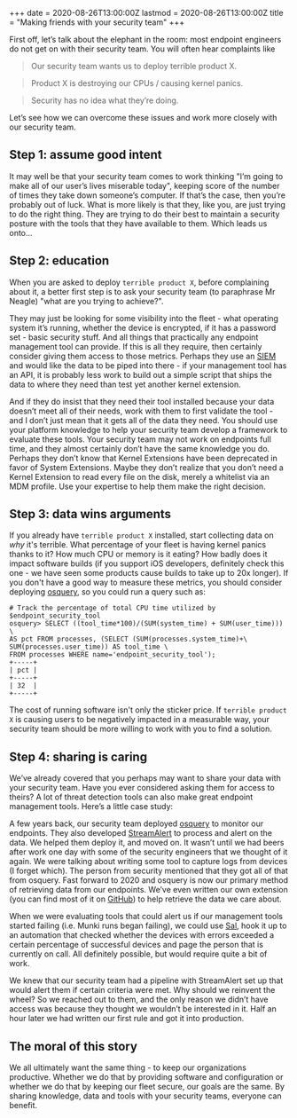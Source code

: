 +++
date = 2020-08-26T13:00:00Z
lastmod = 2020-08-26T13:00:00Z
title = "Making friends with your security team"
+++

First off, let’s talk about the elephant in the room: most endpoint engineers do not get on with their security team. You will often hear complaints like

> Our security team wants us to deploy terrible product X.

> Product X is destroying our CPUs / causing kernel panics.

> Security has no idea what they’re doing.

Let’s see how we can overcome these issues and work more closely with our security team.

## Step 1: assume good intent

It may well be that your security team comes to work thinking "I’m going to make all of our user’s lives miserable today", keeping score of the number of times they take down someone’s computer. If that’s the case, then you’re probably out of luck. What is more likely is that they, like you, are just trying to do the right thing. They are trying to do their best to maintain a security posture with the tools that they have available to them. Which leads us onto...

## Step 2: education

When you are asked to deploy `terrible product X`, before complaining about it, a better first step is to ask your security team (to paraphrase Mr Neagle) "what are you trying to achieve?".

They may just be looking for some visibility into the fleet - what operating system it’s running, whether the device is encrypted, if it has a password set - basic security stuff. And all things that practically any endpoint management tool can provide. If this is all they require, then certainly consider giving them access to those metrics. Perhaps they use an [SIEM](https://en.wikipedia.org/wiki/Security_information_and_event_management) and would like the data to be piped into there - if your management tool has an API, it is probably less work to build out a simple script that ships the data to where they need than test yet another kernel extension.

And if they do insist that they need their tool installed because your data doesn’t meet all of their needs, work with them to first validate the tool - and I don’t just mean that it gets all of the data they need. You should use your platform knowledge to help your security team develop a framework to evaluate these tools. Your security team may not work on endpoints full time, and they almost certainly don’t have the same knowledge you do. Perhaps they don’t know that Kernel Extensions have been deprecated in favor of System Extensions. Maybe they don’t realize that you don’t need a Kernel Extension to read every file on the disk, merely a whitelist via an MDM profile. Use your expertise to help them make the right decision.

## Step 3: data wins arguments

If you already have `terrible product X` installed, start collecting data on _why_ it's terrible. What percentage of your fleet is having kernel panics thanks to it? How much CPU or memory is it eating? How badly does it impact software builds (if you support iOS developers, definitely check this one - we have seen some products cause builds to take up to 20x longer). If you don't have a good way to measure these metrics, you should consider deploying [osquery](https://osquery.io/), so you could run a query such as:

```
# Track the percentage of total CPU time utilized by $endpoint_security_tool
osquery> SELECT ((tool_time*100)/(SUM(system_time) + SUM(user_time))) \
AS pct FROM processes, (SELECT (SUM(processes.system_time)+\
SUM(processes.user_time)) AS tool_time \
FROM processes WHERE name='endpoint_security_tool');
+-----+
| pct |
+-----+
| 32  |
+-----+
```

The cost of running software isn't only the sticker price. If `terrible product X` is causing users to be negatively impacted in a measurable way, your security team should be more willing to work with you to find a solution.

## Step 4: sharing is caring

We’ve already covered that you perhaps may want to share your data with your security team. Have you ever considered asking them for access to theirs? A lot of threat detection tools can also make great endpoint management tools. Here’s a little case study:

A few years back, our security team deployed [osquery](https://osquery.io/) to monitor our endpoints. They also developed [StreamAlert](https://www.streamalert.io/) to process and alert on the data. We helped them deploy it, and moved on. It wasn’t until we had beers after work one day with some of the security engineers that we thought of it again. We were talking about writing some tool to capture logs from devices (I forget which). The person from security mentioned that they got all of that from osquery. Fast forward to 2020 and osquery is now our primary method of retrieving data from our endpoints. We’ve even written our own extension (you can find most of it on [GitHub](https://github.com/macadmins/osquery-extension)) to help retrieve the data we care about.

When we were evaluating tools that could alert us if our management tools started failing (i.e. Munki runs began failing), we could use [Sal](https://github.com/salopensource/sal), hook it up to an automation that checked whether the devices with errors exceeded a certain percentage of successful devices and page the person that is currently on call. All definitely possible, but would require quite a bit of work.

We knew that our security team had a pipeline with StreamAlert set up that would alert them if certain criteria were met. Why should we reinvent the wheel? So we reached out to them, and the only reason we didn’t have access was because they thought we wouldn’t be interested in it. Half an hour later we had written our first rule and got it into production.

## The moral of this story

We all ultimately want the same thing - to keep our organizations productive. Whether we do that by providing software and configuration or whether we do that by keeping our fleet secure, our goals are the same. By sharing knowledge, data and tools with your security teams, everyone can benefit.
